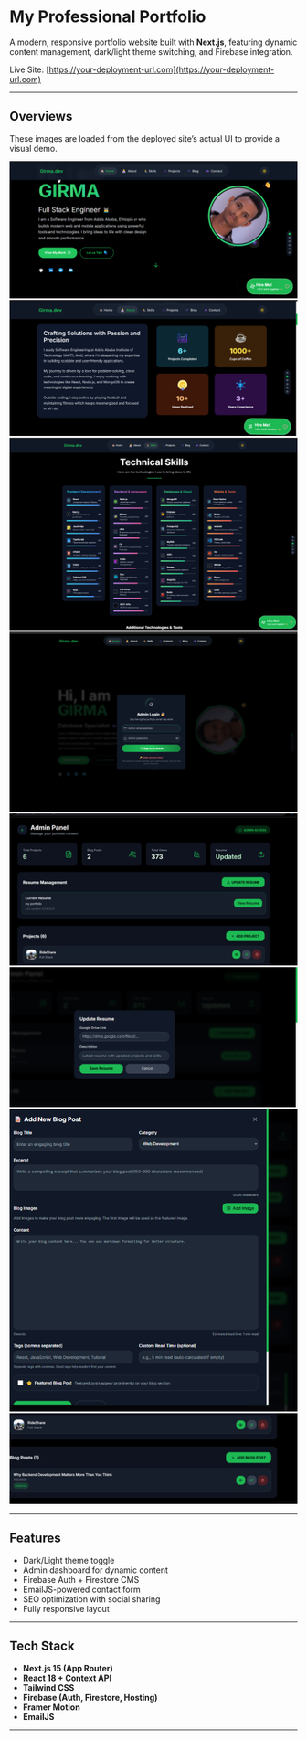 # My Professional Portfolio

A modern, responsive portfolio website built with **Next.js**, featuring dynamic content management, dark/light theme switching, and Firebase integration.

Live Site: [https://your-deployment-url.com](https://your-deployment-url.com)

---

## Overviews

These images are loaded from the deployed site’s actual UI to provide a visual demo.

![Screenshot 1](https://raw.githubusercontent.com/GitRoarr/personal-portfolio/8d35578a29112e0c0df3f8aa8269f427460af19c/public/Screenshot%202025-07-03%20213028.png)  
![Screenshot 2](https://raw.githubusercontent.com/GitRoarr/personal-portfolio/8d35578a29112e0c0df3f8aa8269f427460af19c/public/Screenshot%202025-07-03%20213046.png)  
![Screenshot 3](https://raw.githubusercontent.com/GitRoarr/personal-portfolio/8d35578a29112e0c0df3f8aa8269f427460af19c/public/Screenshot%202025-07-03%20213303.png)  
![Screenshot 4](https://raw.githubusercontent.com/GitRoarr/personal-portfolio/8d35578a29112e0c0df3f8aa8269f427460af19c/public/Screenshot%202025-07-03%20214013.png)  
![Screenshot 5](https://raw.githubusercontent.com/GitRoarr/personal-portfolio/8d35578a29112e0c0df3f8aa8269f427460af19c/public/Screenshot%202025-07-03%20231257.png)  
![Screenshot 6](https://raw.githubusercontent.com/GitRoarr/personal-portfolio/8d35578a29112e0c0df3f8aa8269f427460af19c/public/Screenshot%202025-07-03%20231313.png)  
![Screenshot 7](https://raw.githubusercontent.com/GitRoarr/personal-portfolio/8d35578a29112e0c0df3f8aa8269f427460af19c/public/Screenshot%202025-07-03%20231501.png)  
![Screenshot 8](https://raw.githubusercontent.com/GitRoarr/personal-portfolio/8d35578a29112e0c0df3f8aa8269f427460af19c/public/Screenshot%202025-07-03%20231531.png)

---

## Features

- Dark/Light theme toggle  
- Admin dashboard for dynamic content  
- Firebase Auth + Firestore CMS  
- EmailJS-powered contact form  
- SEO optimization with social sharing  
- Fully responsive layout  

---

## Tech Stack

- **Next.js 15 (App Router)**
- **React 18 + Context API**
- **Tailwind CSS**
- **Firebase (Auth, Firestore, Hosting)**
- **Framer Motion**
- **EmailJS**

---

